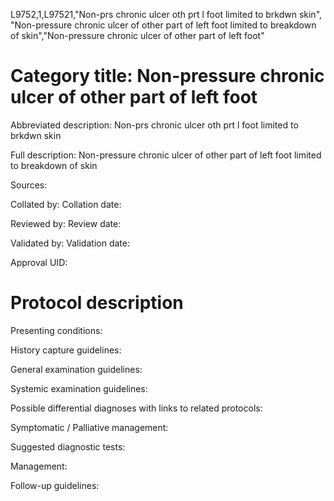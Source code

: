 L9752,1,L97521,"Non-prs chronic ulcer oth prt l foot limited to brkdwn skin", "Non-pressure chronic ulcer of other part of left foot limited to breakdown of skin","Non-pressure chronic ulcer of other part of left foot"
# Category title: Non-pressure chronic ulcer of other part of left foot

Abbreviated description: Non-prs chronic ulcer oth prt l foot limited to brkdwn skin

Full description: Non-pressure chronic ulcer of other part of left foot limited to breakdown of skin

Sources:

Collated by:
Collation date:

Reviewed by:
Review date:

Validated by:
Validation date:

Approval UID:

# Protocol description

Presenting conditions:

History capture guidelines:

General examination guidelines:

Systemic examination guidelines:

Possible differential diagnoses with links to related protocols:

Symptomatic / Palliative management:

Suggested diagnostic tests:

Management:

Follow-up guidelines:
